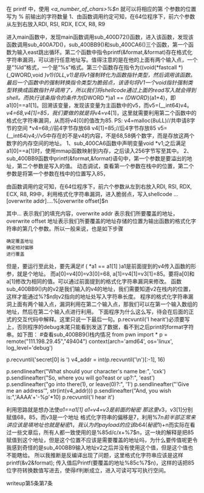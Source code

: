 在 printf 中，使用 *<a_number_of_chars>%<number>$n* 就可以将相应的第 *<number>* 个参数的位置写为 % 前输出的字符数量
1、由函数调用约定可知，在64位程序下，前六个参数从左到右放入RDI, RSI, RDX, ECX, R8, R9

进入main函数中，发现main函数调用sub_400D72()函数，进入该函数，发现该函数调用sub_400A7D()，sub_400BB9()和sub_400CA6()三个函数，第一个函数为输入east跳出循环。第二个函数中指令printf(&format,&format)存在格式化字符串漏洞，可以进行任意地址写。值得注意的是在他的上面有两个输入点，一个是“%ld”格式，一个是“%s”格式。第三个函数存在指令为((void(*fastcall *)(_QWORD,void *)v1)(0LL,v1)是将v1强制转化为函数指针类型，然后调用该函数。最后一个函数中的强制转换指令类型为脆弱点，该语句将V1一个void指针强制类型转换成函数指针并调用了，所以我们将shellcode通过上面的read写入就会得到shell。而执行该条指令的条件为*(DWORD *)a1 == *(DWORD*)(a1+4)，即a1[0]==a1[1]。回溯该变量，发现该变量为主函数中的v5，而v5=(__int64)v4。*v4=68,v4[1]=85，我们要做的就是将*v4=v4[1]，这里就需要利用第二个函数中的格式化字符串漏洞，从而将v4[0]的值改为85.
PS:
v4=malloc(8uLL)//共申请8字节的空间
*v4=68;//前4字节存放68
v4[1]=85;//后4字节存放85
v5=(__int64)v4;//v5中存在的不是v4的内容，不是68,58俩个数字，而是存放这两个数字的内存空间的地址。
1、sub_400CA6函数中声明变量void *v1;之后满足a1[0]==a[1]时，使用mmap函数映射到内存，之后读入256字节写至其中。
2、sub_400BB9函数中printf(&format,&format)语句中，第一个参数是要溢出的地址，第二个参数是写入的值。
动态调试，查看第一个参数在栈中的位置，第二个参数是将第一个参数在栈中的位置写入85，


由函数调用约定可知，在64位程序下，前六个参数从左到右放入RDI, RSI, RDX, ECX, R8, R9中，利用格式化字符串漏洞，进入脆弱点，写入shellcode
...[overwrite addr]....%[overwrite offset]$n

其中... 表示我们的填充内容，overwrite addr 表示我们所要覆盖的地址，overwrite offset 地址表示我们所要覆盖的地址存储的位置为输出函数的格式化字符串的第几个参数。所以一般来说，也是如下步骤

    确定覆盖地址
    确定相对偏移
    进行覆盖



但是，要运行至此处，要先满足if ( *a1 == a1[1] )a1是前面提到的v4传入函数的形参，就是个地址。
而a[0]=v4[0]=v3[0]=68, a[1]=v4[1]=v3[1]=85。要将a[0]和a[1]修改为相同的值。可以通过前面提到的格式化字符串漏洞来修改。
函数sub_400BB9()内的v2是我们输入的v4的地址，我们需要知道v2在栈内的位置，这样才能通过%?$n向v2指向的地址处写入字符串长度。
程序的格式化字符串漏洞上面有两个输入点，漏洞利用在第二个输入点，那我们可以在第一个输入数组的地址，然后在第二个输入点进行利用。
下面程序为什么这么写，待会在后面的正式的交互代码中解释。这里只说一下最后一句。p.recvuntil('I hearit')必须要写上，否则程序的debug末尾只能看到发送了数据，看不到之后print的format字符串。如下图：
#查看sub_400BB9()栈内情况
from pwn import *
p = remote("111.198.29.45","49404")
context(arch='amd64', os='linux', log_level='debug')

p.recvuntil('secret[0] is ')
v4_addr = int(p.recvuntil('\n')[:-1], 16)

p.sendlineafter("What should your character's name be:", 'cxk')
p.sendlineafter("So, where you will go?east or up?:", 'east')
p.sendlineafter("go into there(1), or leave(0)?:", '1')
p.sendlineafter("'Give me an address'", str(int(v4_addr)))
p.sendlineafter("And, you wish is:",'AAAA'+'-%p'*10)
p.recvuntil('I hear it')


利用思路就是想办法使*a1==a1[1]
a1=v4=v3是前面的秘密
那这里*v3，v3[1]分别赋值68，85，而v3是一个地址
格式化字符串的偏移是7，利用%7$n
前半部正常来讲应该是填地址也就是秘密1，我认为的payload的应该b64(秘密1)+%7$n而实际在看过一些文章后，所有人都一致使用的是%85d/c/x+%7$n，这一块的解释是把85赋值到这个地址，但是这个位置不应该是需要覆盖的地址吗，为什么要传值呢更令我感到奇怪的是sub_400BB9输入地址v2之后并没有使用这个值，但是这个值也不能瞎给。
所以我推断是反编译出现了问题，这里格式化字符串应该是这样printf(&v2&format);
传入值后Printf(要覆盖的地址%85c%7$n)，这样的话把85位字符转换数值写进去，使得if判断成立，进入可读可写可执行空间。

writeup第5条第7条